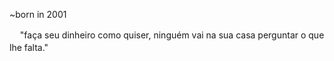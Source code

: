  ~born in 2001
 
ㅤ "faça seu dinheiro como quiser, ninguém vai na sua casa perguntar o que lhe falta."ㅤㅤㅤㅤㅤㅤㅤㅤㅤㅤㅤㅤㅤㅤㅤㅤㅤㅤㅤㅤㅤㅤㅤㅤ                
  